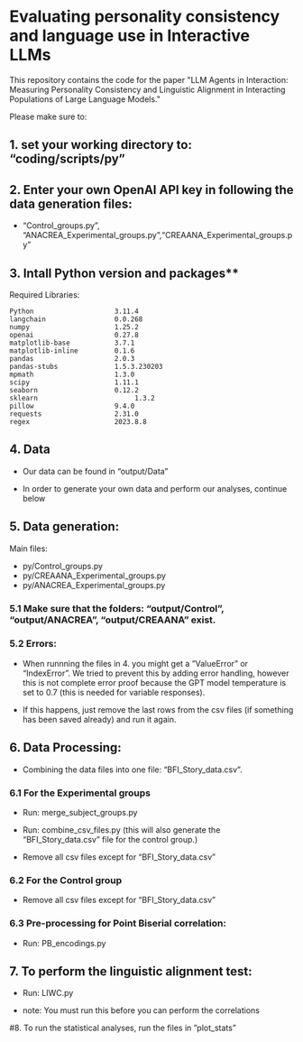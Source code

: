 # Evaluating personality consistency and language use in Interactive LLMs
This repository contains the code for the paper "LLM Agents in Interaction: Measuring Personality Consistency and Linguistic Alignment in Interacting Populations of Large Language Models."

Please make sure to:

## 1. set your working directory to: “coding/scripts/py”

## 2. Enter your own OpenAI API key in following the data generation files:

- “Control_groups.py”, “ANACREA_Experimental_groups.py”,“CREAANA_Experimental_groups.py”

## 3. Intall Python version and packages**

Required Libraries:
```
Python                    3.11.4
langchain                 0.0.268
numpy                     1.25.2
openai                    0.27.8 
matplotlib-base           3.7.1             
matplotlib-inline         0.1.6
pandas                    2.0.3           
pandas-stubs              1.5.3.230203    
mpmath                    1.3.0
scipy                     1.11.1
seaborn                   0.12.2
sklearn				           1.3.2           
pillow                    9.4.0
requests                  2.31.0
regex                     2023.8.8
```

## 4. Data

- Our data can be found in “output/Data”

- In order to generate your own data and perform our analyses, continue below

## 5. Data generation:
Main files:
- py/Control_groups.py
- py/CREAANA_Experimental_groups.py
- py/ANACREA_Experimental_groups.py

### 5.1 Make sure that the folders: “output/Control”, “output/ANACREA”, “output/CREAANA” exist.

### 5.2 Errors: 

- When runnning the files in 4. you might get a ”ValueError” or “IndexError”. We tried to prevent this by adding error handling, however this is not complete error proof because the GPT model temperature is set to 0.7 (this is needed for variable responses). 

- If this happens, just remove the last rows from the csv files (if something has been saved already) and run it again.

## 6. Data Processing: 

- Combining the data files into one file: “BFI_Story_data.csv”.

### 6.1 For the Experimental groups
- Run: merge_subject_groups.py
- Run: combine_csv_files.py  (this will also generate the “BFI_Story_data.csv” file for the control group.)

- Remove all csv files except for “BFI_Story_data.csv”

### 6.2 For the Control group
- Remove all csv files except for “BFI_Story_data.csv”

### 6.3 Pre-processing for Point Biserial correlation:
- Run: PB_encodings.py

## 7. To perform the linguistic alignment test:
- Run: LIWC.py

- note: You must run this before you can perform the correlations

#8. To run the statistical analyses, run the files in ”plot_stats”


